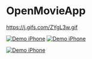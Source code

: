 # OpenMovieApp

https://j.gifs.com/ZYgL3w.gif


[![Demo iPhone](https://j.gifs.com/NLGJKz.gif)](https://j.gifs.com/NLGJKz.gif)
[![Demo iPhone](https://j.gifs.com/1WMLMj.gif)](https://j.gifs.com/1WMLMj.gif)

[![Demo iPhone](https://j.gifs.com/ZYgL3w.gif)](https://j.gifs.com/ZYgL3w.gif)
